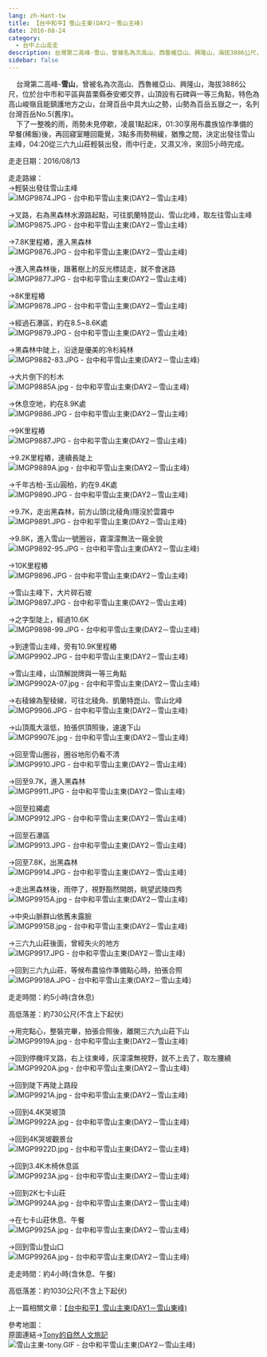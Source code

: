```yaml
---
lang: zh-Hant-tw
title: 【台中和平】雪山主東(DAY2－雪山主峰)
date: 2016-08-24
category: 
  - 台中上山走走
description: 台灣第二高峰-雪山，曾被名為次高山、西魯維亞山、興隆山，海拔3886公尺，位於台中市和平區與苗栗縣泰安鄉交界，山頂設有石碑與一等三角點，特色為高山峻嶺且能鎮護地方之山，台灣百岳中具大山之勢，山勢為百岳五嶽之一，名列台灣百岳No.5(舊序)。 下了一整晚的雨，雨勢未見停歇，凌晨1點起床，01:30享用布農族協作準備的早餐(稀飯)後，再回寢室睡回籠覺，3點多雨勢稍緩，猶豫之間，決定出發往雪山主峰，04:20從三六九山莊輕裝出發，雨中行走，又濕又冷，來回5小時完成。
sidebar: false
---
```


    台灣第二高峰-**雪山**，曾被名為次高山、西魯維亞山、興隆山，海拔3886公尺，位於台中市和平區與苗栗縣泰安鄉交界，山頂設有石碑與一等三角點，特色為高山峻嶺且能鎮護地方之山，台灣百岳中具大山之勢，山勢為百岳五嶽之一，名列台灣百岳No.5(舊序)。  
    下了一整晚的雨，雨勢未見停歇，凌晨1點起床，01:30享用布農族協作準備的早餐(稀飯)後，再回寢室睡回籠覺，3點多雨勢稍緩，猶豫之間，決定出發往雪山主峰，04:20從三六九山莊輕裝出發，雨中行走，又濕又冷，來回5小時完成。

走走日期：2016/08/13

走走路線：  
→輕裝出發往雪山主峰  
![IMGP9874.JPG - 台中和平雪山主東(DAY2－雪山主峰)](https://1013399.github.io/image-1/42/1136344355_l.jpg)

→叉路，右為黑森林水源路起點，可往凱蘭特昆山、雪山北峰，取左往雪山主峰  
![IMGP9875.JPG - 台中和平雪山主東(DAY2－雪山主峰)](https://1013399.github.io/image-1/42/1136342099_l.jpg)

→7.8K里程樁，進入黑森林  
![IMGP9876.JPG - 台中和平雪山主東(DAY2－雪山主峰)](https://1013399.github.io/image-1/42/1136342359_l.jpg)

→進入黑森林後，跟著樹上的反光標誌走，就不會迷路  
![IMGP9877.JPG - 台中和平雪山主東(DAY2－雪山主峰)](https://1013399.github.io/image-1/42/1136344709_l.jpg)

→8K里程樁  
![IMGP9878.JPG - 台中和平雪山主東(DAY2－雪山主峰)](https://1013399.github.io/image-1/42/1136344711_l.jpg)

→經過石瀑區，約在8.5~8.6K處  
![IMGP9879.JPG - 台中和平雪山主東(DAY2－雪山主峰)](https://1013399.github.io/image-1/42/1136343939_l.jpg)

→黑森林中陡上，沿途是優美的冷杉純林  
![IMGP9882-83.JPG - 台中和平雪山主東(DAY2－雪山主峰)](https://1013399.github.io/image-1/42/1136344521_l.jpg)

→大片倒下的杉木  
![IMGP9885A.jpg - 台中和平雪山主東(DAY2－雪山主峰)](https://1013399.github.io/image-1/42/1136341894_l.jpg)

→休息空地，約在8.9K處  
![IMGP9886.JPG - 台中和平雪山主東(DAY2－雪山主峰)](https://1013399.github.io/image-1/42/1136342363_l.jpg)

→9K里程樁  
![IMGP9887.JPG - 台中和平雪山主東(DAY2－雪山主峰)](https://1013399.github.io/image-1/42/1136343942_l.jpg)

→9.2K里程樁，連續長陡上  
![IMGP9889A.jpg - 台中和平雪山主東(DAY2－雪山主峰)](https://1013399.github.io/image-1/42/1136342364_l.jpg)

→千年古柏-玉山圓柏，約在9.4K處  
![IMGP9890.JPG - 台中和平雪山主東(DAY2－雪山主峰)](https://1013399.github.io/image-1/42/1136341393_l.jpg)

→9.7K，走出黑森林，前方山頭(北稜角)隱沒於雲霧中  
![IMGP9891.JPG - 台中和平雪山主東(DAY2－雪山主峰)](https://1013399.github.io/image-1/42/1136344360_l.jpg)

→9.8K，進入雪山一號圈谷，霧濛濛無法一窺全貌  
![IMGP9892-95.JPG - 台中和平雪山主東(DAY2－雪山主峰)](https://1013399.github.io/image-1/42/1136341395_l.jpg)

→10K里程樁  
![IMGP9896.JPG - 台中和平雪山主東(DAY2－雪山主峰)](https://1013399.github.io/image-1/42/1136342367_l.jpg)

→雪山主峰下，大片碎石坡  
![IMGP9897.JPG - 台中和平雪山主東(DAY2－雪山主峰)](https://1013399.github.io/image-1/42/1136344861_l.jpg)

→之字型陡上，經過10.6K  
![IMGP9898-99.JPG - 台中和平雪山主東(DAY2－雪山主峰)](https://1013399.github.io/image-1/42/1136345101_l.jpg)

→到達雪山主峰，旁有10.9K里程樁  
![IMGP9902.JPG - 台中和平雪山主東(DAY2－雪山主峰)](https://1013399.github.io/image-1/42/1136341155_l.jpg)

→雪山主峰，山頂解說牌與一等三角點  
![IMGP9902A-07.jpg - 台中和平雪山主東(DAY2－雪山主峰)](https://1013399.github.io/image-1/42/1136343945_l.jpg)

→右稜線為聖稜線，可往北稜角、凱蘭特崑山、雪山北峰  
![IMGP9906.JPG - 台中和平雪山主東(DAY2－雪山主峰)](https://1013399.github.io/image-1/42/1136342370_l.jpg)

→山頂風大溫低，拍張供頂照後，速速下山  
![IMGP9907E.jpg - 台中和平雪山主東(DAY2－雪山主峰)](https://1013399.github.io/image-1/42/1136345104_l.jpg)

→回至雪山圈谷，圈谷地形仍看不清  
![IMGP9910.JPG - 台中和平雪山主東(DAY2－雪山主峰)](https://1013399.github.io/image-1/42/1136342372_l.jpg)

→回至9.7K，進入黑森林  
![IMGP9911.JPG - 台中和平雪山主東(DAY2－雪山主峰)](https://1013399.github.io/image-1/42/1136341399_l.jpg)

→回至拉繩處  
![IMGP9912.JPG - 台中和平雪山主東(DAY2－雪山主峰)](https://1013399.github.io/image-1/42/1136344440_l.jpg)

→回至石瀑區  
![IMGP9913.JPG - 台中和平雪山主東(DAY2－雪山主峰)](https://1013399.github.io/image-1/42/1136344443_l.jpg)

→回至7.8K，出黑森林  
![IMGP9914.JPG - 台中和平雪山主東(DAY2－雪山主峰)](https://1013399.github.io/image-1/42/1136344912_l.jpg)

→走出黑森林後，雨停了，視野豁然開朗，眺望武陵四秀  
![IMGP9915A.jpg - 台中和平雪山主東(DAY2－雪山主峰)](https://1013399.github.io/image-1/42/1136341567_l.jpg)

→中央山脈群山依舊未露臉  
![IMGP9915B.jpg - 台中和平雪山主東(DAY2－雪山主峰)](https://1013399.github.io/image-1/42/1136344368_l.jpg)

→三六九山莊後面，曾經失火的地方  
![IMGP9917.JPG - 台中和平雪山主東(DAY2－雪山主峰)](https://1013399.github.io/image-1/42/1136342663_l.jpg)

→回到三六九山莊，等候布農協作準備點心時，拍張合照  
![IMGP9918A.JPG - 台中和平雪山主東(DAY2－雪山主峰)](https://1013399.github.io/image-1/42/1136344460_l.jpg)

走走時間：約5小時(含休息)

高低落差：約730公尺(不含上下起伏)

→用完點心，整裝完畢，拍張合照後，離開三六九山莊下山  
![IMGP9919A.jpg - 台中和平雪山主東(DAY2－雪山主峰)](https://1013399.github.io/image-1/42/1136344447_l.jpg)

→回到停機坪叉路，右上往東峰，灰濛濛無視野，就不上去了，取左腰繞  
![IMGP9920A.jpg - 台中和平雪山主東(DAY2－雪山主峰)](https://1013399.github.io/image-1/42/1136342665_l.jpg)

→回到陡下再陡上路段  
![IMGP9921A.jpg - 台中和平雪山主東(DAY2－雪山主峰)](https://1013399.github.io/image-1/42/1136341166_l.jpg)

→回到4.4K哭坡頂  
![IMGP9922A.jpg - 台中和平雪山主東(DAY2－雪山主峰)](https://1013399.github.io/image-1/42/1136341169_l.jpg)

→回到4K哭坡觀景台  
![IMGP9922D.jpg - 台中和平雪山主東(DAY2－雪山主峰)](https://1013399.github.io/image-1/42/1136344917_l.jpg)

→回到3.4K木椅休息區  
![IMGP9923A.jpg - 台中和平雪山主東(DAY2－雪山主峰)](https://1013399.github.io/image-1/42/1136344533_l.jpg)

→回到2K七卡山莊  
![IMGP9924A.jpg - 台中和平雪山主東(DAY2－雪山主峰)](https://1013399.github.io/image-1/42/1136344918_l.jpg)

→在七卡山莊休息、午餐  
![IMGP9925A.jpg - 台中和平雪山主東(DAY2－雪山主峰)](https://1013399.github.io/image-1/42/1136344452_l.jpg)

→回到雪山登山口  
![IMGP9926A.jpg - 台中和平雪山主東(DAY2－雪山主峰)](https://1013399.github.io/image-1/42/1136345211_l.jpg)

走走時間：約4小時(含休息、午餐)

高低落差：約1030公尺(不含上下起伏)

上一篇相關文章：[【台中和平】雪山主東(DAY1－雪山東峰)](http://blog.xuite.net/shiun101/1013399/443705373)

參考地圖：  
原圖連結→[Tony的自然人文旅記](http://www.tonyhuang39.com/tony0425/tony0425.html)  
![雪山主東-tony.GIF - 台中和平雪山主東(DAY2－雪山主峰)](https://1013399.github.io/image-1/42/1136345404_l.jpg)